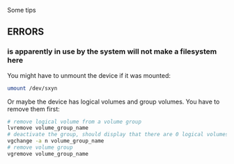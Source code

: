 Some tips

## ERRORS

### is apparently in use by the system will not make a filesystem here

You might have to unmount the device if it was mounted: 
```sh
umount /dev/sxyn
```

Or maybe the device has logical volumes and group volumes. You have to remove them first:
```sh
# remove logical volume from a volume group
lvremove volume_group_name
# deactivate the group, should display that there are 0 logical volumes
vgchange -a n volume_group_name
# remove volume group
vgremove volume_group_name
```
